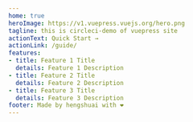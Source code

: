 ```yaml
---
home: true
heroImage: https://v1.vuepress.vuejs.org/hero.png
tagline: this is circleci-demo of vuepress site
actionText: Quick Start →
actionLink: /guide/
features:
- title: Feature 1 Title
  details: Feature 1 Description
- title: Feature 2 Title
  details: Feature 2 Description
- title: Feature 3 Title
  details: Feature 3 Description
footer: Made by hengshuai with ❤️
---
```

